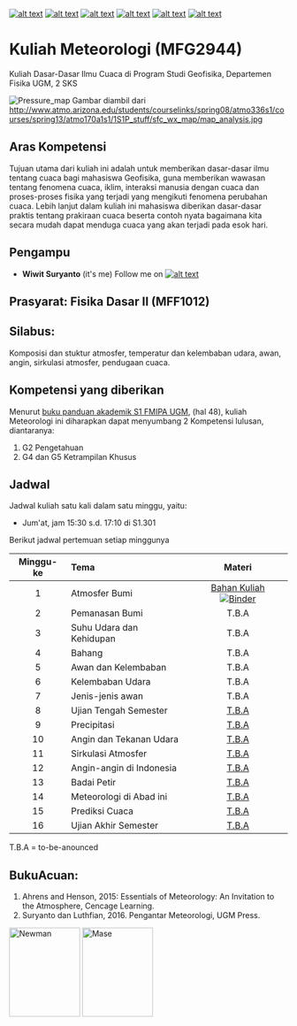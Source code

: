 [![alt text][1.1]][1]
[![alt text][2.1]][2]
[![alt text][3.1]][3]
[![alt text][4.1]][4]
[![alt text][5.1]][5]
[![alt text][6.1]][6]

[1.1]: http://i.imgur.com/tXSoThF.png (twitter icon with padding)
[2.1]: http://i.imgur.com/P3YfQoD.png (facebook icon with padding)
[3.1]: http://i.imgur.com/yCsTjba.png (google plus icon with padding)
[4.1]: http://i.imgur.com/YckIOms.png (tumblr icon with padding)
[5.1]: http://i.imgur.com/1AGmwO3.png (dribbble icon with padding)
[6.1]: http://i.imgur.com/0o48UoR.png (github icon with padding)

# Kuliah Meteorologi (MFG2944)
Kuliah Dasar-Dasar Ilmu Cuaca di Program Studi Geofisika, Departemen Fisika UGM, 2 SKS

![Pressure_map](http://www.atmo.arizona.edu/students/courselinks/spring08/atmo336s1/courses/spring13/atmo170a1s1/1S1P_stuff/sfc_wx_map/map_analysis.jpg)
Gambar diambil dari http://www.atmo.arizona.edu/students/courselinks/spring08/atmo336s1/courses/spring13/atmo170a1s1/1S1P_stuff/sfc_wx_map/map_analysis.jpg
## Aras Kompetensi
Tujuan utama dari kuliah ini adalah untuk memberikan dasar-dasar ilmu tentang cuaca bagi mahasiswa Geofisika, guna memberikan wawasan tentang fenomena cuaca, iklim, interaksi manusia dengan cuaca dan proses-proses fisika yang terjadi yang mengikuti fenomena perubahan cuaca. Lebih lanjut dalam kuliah ini mahasiswa diberikan dasar-dasar praktis tentang prakiraan cuaca beserta contoh nyata bagaimana kita secara mudah dapat menduga cuaca yang akan terjadi pada esok hari.

## Pengampu
- **Wiwit Suryanto** (it's me)
Follow me on [![alt text][1.1]][1]

## Prasyarat: Fisika Dasar II (MFF1012)
## **Silabus**: 
Komposisi dan stuktur atmosfer, temperatur dan kelembaban udara, awan, angin, sirkulasi atmosfer, pendugaan cuaca.

## Kompetensi yang diberikan

Menurut [buku panduan akademik S1 FMIPA UGM](http://mipa.ugm.ac.id/file/kurikulum-s1-s2-dan-s3/), (hal 48), kuliah Meteorologi ini diharapkan dapat menyumbang 2 Kompetensi lulusan, diantaranya:
1. G2 Pengetahuan
2. G4 dan G5 Ketrampilan Khusus


## Jadwal

Jadwal kuliah satu kali dalam satu minggu, yaitu:
- Jum'at, jam 15:30 s.d. 17:10 di S1.301

Berikut jadwal pertemuan setiap minggunya

| Minggu-ke | Tema                                 | Materi |
|:------:|:-------------------------------------|:-------:|
| 1     | Atmosfer Bumi | [Bahan Kuliah](https://nbviewer.jupyter.org/github/maswiet/Kuliah_Meteorologi/blob/master/Atmosfer.ipynb) [![Binder](https://mybinder.org/badge_logo.svg)](https://mybinder.org/v2/gh/maswiet/Kuliah_Seismologi/master?filepath=Untitled1.ipynb) |
| 2     | Pemanasan Bumi | T.B.A |
| 3    | Suhu Udara dan Kehidupan | T.B.A |
| 4     | Bahang | T.B.A |
| 5     | Awan dan Kelembaban | T.B.A |
| 6     | Kelembaban Udara | T.B.A |
| 7     | Jenis-jenis awan |  T.B.A |
| 8     | Ujian Tengah Semester | [T.B.A](#) |
| 9     | Precipitasi| [T.B.A](#) |
| 10     | Angin dan Tekanan Udara | [T.B.A](#) |
| 11     | Sirkulasi Atmosfer | [T.B.A](#) |
| 12     | Angin-angin di Indonesia | [T.B.A](#) |
| 13     | Badai Petir | [T.B.A](#) |
| 14     | Meteorologi di Abad ini | [T.B.A](#) |
| 15     | Prediksi Cuaca | [T.B.A](#) |
| 16     | Ujian Akhir Semester | [T.B.A](#) |

T.B.A = to-be-anounced 


## BukuAcuan:
1. Ahrens and Henson, 2015: Essentials of Meteorology: An Invitation to the Atmosphere, Cencage Learning.
2. Suryanto dan Luthfian, 2016. Pengantar Meteorologi, UGM Press.


<img src="https://images-na.ssl-images-amazon.com/images/I/41K-QKTh1dL._SX389_BO1,204,203,200_.jpg" width=128px height=161px alt='Newman'> <img src="https://ecs7.tokopedia.net/img/product-1/2018/8/20/4785186/4785186_c7275fe4-e357-497d-b0a6-55cc352fce24_512_653.png" width=128px height=161px alt='Mase'>

 [1]: http://www.twitter.com/maswiet
 [2]: http://www.facebook.com/mas.wiet.52
 [3]: https://plus.google.com/#
 [4]: http://#
 [5]: http://dribbble.com/#
 [6]: http://www.github.com/maswiet
